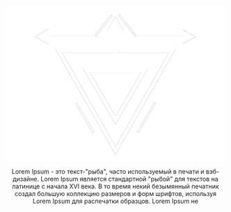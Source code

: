 <picture>
  <source media="(prefers-color-scheme: dark)" srcset="Git assets/Logo.png">
  <source media="(prefers-color-scheme: light)" srcset="Git assets/Logo-light.png">
  <img alt="Header (color theme responsive)" src="Git assets/Logo.png">
</picture>

<p align="center">Lorem Ipsum - это текст-"рыба", часто используемый в печати и вэб-дизайне. Lorem Ipsum является стандартной "рыбой" для текстов на латинице с начала XVI века. В то время некий безымянный печатник создал большую коллекцию размеров и форм шрифтов, используя Lorem Ipsum для распечатки образцов. Lorem Ipsum не</p>
